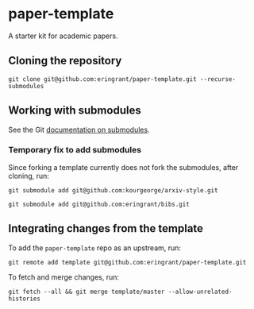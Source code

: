 # paper-template
A starter kit for academic papers.

## Cloning the repository

`git clone git@github.com:eringrant/paper-template.git --recurse-submodules`

## Working with submodules

See the Git [documentation on submodules](https://git-scm.com/book/en/v2/Git-Tools-Submodules).

### Temporary fix to add submodules

Since forking a template currently does not fork the submodules, after cloning, run:

`git submodule add git@github.com:kourgeorge/arxiv-style.git`

`git submodule add git@github.com:eringrant/bibs.git`

## Integrating changes from the template

To add the `paper-template` repo as an upstream, run: 

`git remote add template git@github.com:eringrant/paper-template.git`

To fetch and merge changes, run:

`git fetch --all && git merge template/master --allow-unrelated-histories`
